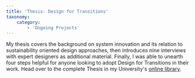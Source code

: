 ```yaml
---
title: 'Thesis: Design for Transitions'
taxonomy:
    category:
        - 'Ongoing Projects'
---
```


My thesis covers the background on system innovation and its relation to sustainability oriented design approaches, then introduces nine interviews with expert designers as additional material. Finally, I was able to unearth four steps helpful for anyone looking to adopt Design for Transitions in their work. Head over to the complete Thesis in my University's [online library](http://urn.fi/URN:NBN:fi:aalto-201805312785). 
